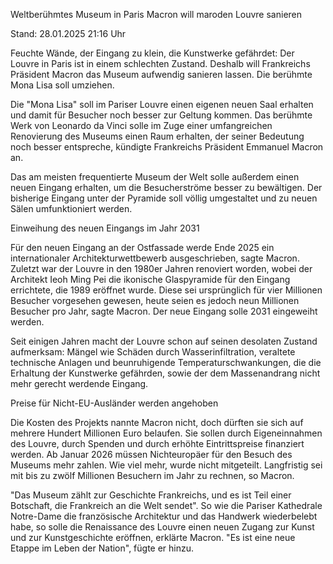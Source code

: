 
Weltberühmtes Museum in Paris
Macron will maroden Louvre sanieren


Stand: 28.01.2025 21:16 Uhr


Feuchte Wände, der Eingang zu klein, die Kunstwerke gefährdet: Der Louvre in Paris ist in einem schlechten Zustand. Deshalb will Frankreichs Präsident Macron das Museum aufwendig sanieren lassen. Die berühmte Mona Lisa soll umziehen.



Die "Mona Lisa" soll im Pariser Louvre einen eigenen neuen Saal erhalten und damit für Besucher noch besser zur Geltung kommen. Das berühmte Werk von Leonardo da Vinci solle im Zuge einer umfangreichen Renovierung des Museums einen Raum erhalten, der seiner Bedeutung noch besser entspreche, kündigte Frankreichs Präsident Emmanuel Macron an.


Das am meisten frequentierte Museum der Welt solle außerdem einen neuen Eingang erhalten, um die Besucherströme besser zu bewältigen. Der bisherige Eingang unter der Pyramide soll völlig umgestaltet und zu neuen Sälen umfunktioniert werden. 

Einweihung des neuen Eingangs im Jahr 2031


Für den neuen Eingang an der Ostfassade werde Ende 2025 ein internationaler Architekturwettbewerb ausgeschrieben, sagte Macron. Zuletzt war der Louvre in den 1980er Jahren renoviert worden, wobei der Architekt Ieoh Ming Pei die ikonische Glaspyramide für den Eingang errichtete, die 1989 eröffnet wurde. Diese sei ursprünglich für vier Millionen Besucher vorgesehen gewesen, heute seien es jedoch neun Millionen Besucher pro Jahr, sagte Macron. Der neue Eingang solle 2031 eingeweiht werden.


Seit einigen Jahren macht der Louvre schon auf seinen desolaten Zustand aufmerksam: Mängel wie Schäden durch Wasserinfiltration, veraltete technische Anlagen und beunruhigende Temperaturschwankungen, die die Erhaltung der Kunstwerke gefährden, sowie der dem Massenandrang nicht mehr gerecht werdende Eingang.

Preise für Nicht-EU-Ausländer werden angehoben


Die Kosten des Projekts nannte Macron nicht, doch dürften sie sich auf mehrere Hundert Millionen Euro belaufen. Sie sollen durch Eigeneinnahmen des Louvre, durch Spenden und durch erhöhte Eintrittspreise finanziert werden. Ab Januar 2026 müssen Nichteuropäer für den Besuch des Museums mehr zahlen. Wie viel mehr, wurde nicht mitgeteilt. Langfristig sei mit bis zu zwölf Millionen Besuchern im Jahr zu rechnen, so Macron.


"Das Museum zählt zur Geschichte Frankreichs, und es ist Teil einer Botschaft, die Frankreich an die Welt sendet". So wie die Pariser Kathedrale Notre-Dame die französische Architektur und das Handwerk wiederbelebt habe, so solle die Renaissance des Louvre einen neuen Zugang zur Kunst und zur Kunstgeschichte eröffnen, erklärte Macron. "Es ist eine neue Etappe im Leben der Nation", fügte er hinzu. 

